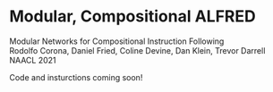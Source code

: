 # Modular, Compositional ALFRED
Modular Networks for Compositional Instruction Following  
Rodolfo Corona, Daniel Fried, Coline Devine, Dan Klein, Trevor Darrell  
NAACL 2021  

Code and insturctions coming soon!
